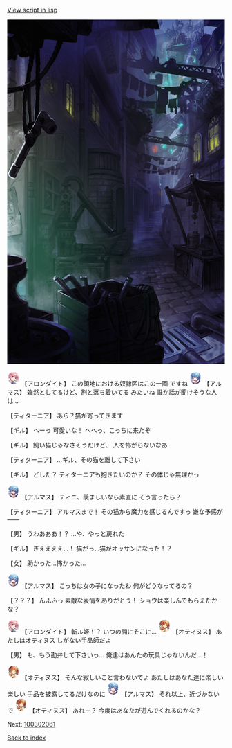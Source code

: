 [View script in lisp](../scripts/100302053.txt)

![201_slum.png](../images/backgrounds/201_slum.png)

<img src="../images/units/3100711.png" alt="3100711.png" height="34"/>
【アロンダイト】
この領地における奴隷区はこの一画
ですね

<img src="../images/units/3103811.png" alt="3103811.png" height="34"/>
【アルマス】
雑然としてるけど、割と落ち着いてる
みたいね
誰か話が聞けそうな人は…

【ティターニア】
あら？猫が寄ってきます

【ギル】
へーっ
可愛いな！
へへっ、こっちに来たぞ

【ギル】
飼い猫じゃなさそうだけど、
人を怖がらないなあ

【ティターニア】
…ギル、その猫を離して下さい

【ギル】
どした？
ティターニアも抱きたいのか？
その体じゃ無理かっ

<img src="../images/units/3103811.png" alt="3103811.png" height="34"/>
【アルマス】
ティニ、羨ましいなら素直に
そう言ったら？

【ティターニア】
アルマスまで！
その猫から魔力を感じるんですっ
嫌な予感が――

【男】
うわあああ！？
…や、やっと戻れた

【ギル】
ぎええええ…！
猫がっ…猫がオッサンになった！？

【女】
助かった…怖かった…

<img src="../images/units/3103811.png" alt="3103811.png" height="34"/>
【アルマス】
こっちは女の子になったわ
何がどうなってるの？

【？？？】
んふふっ
素敵な表情をありがとう！
ショウは楽しんでもらえたかな？

<img src="../images/units/3100711.png" alt="3100711.png" height="34"/>
【アロンダイト】
斬ル姫！？
いつの間にそこに…

<img src="../images/units/3400811.png" alt="3400811.png" height="34"/>
【オティヌス】
あたしはオティヌス
しがない手品師だよ

【男】
も、もう勘弁して下さいっ…
俺達はあんたの玩具じゃないんだ…！

<img src="../images/units/3400811.png" alt="3400811.png" height="34"/>
【オティヌス】
そんな寂しいこと言わないでよ
あたしはあなた達に楽しい楽しい
手品を披露してるだけなのに

<img src="../images/units/3103811.png" alt="3103811.png" height="34"/>
【アルマス】
それ以上、近づかないで

<img src="../images/units/3400811.png" alt="3400811.png" height="34"/>
【オティヌス】
あれ－？
今度はあなたが遊んでくれるのかな？

Next: [100302061](100302061.md)

[Back to index](index.md)
